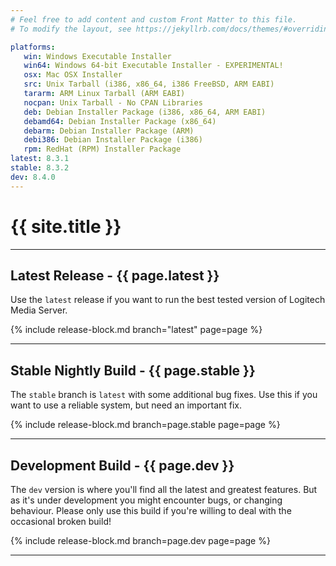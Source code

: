 ```yaml
---
# Feel free to add content and custom Front Matter to this file.
# To modify the layout, see https://jekyllrb.com/docs/themes/#overriding-theme-defaults

platforms:
   win: Windows Executable Installer
   win64: Windows 64-bit Executable Installer - EXPERIMENTAL!
   osx: Mac OSX Installer
   src: Unix Tarball (i386, x86_64, i386 FreeBSD, ARM EABI)
   tararm: ARM Linux Tarball (ARM EABI)
   nocpan: Unix Tarball - No CPAN Libraries
   deb: Debian Installer Package (i386, x86_64, ARM EABI)
   debamd64: Debian Installer Package (x86_64)
   debarm: Debian Installer Package (ARM)
   debi386: Debian Installer Package (i386)
   rpm: RedHat (RPM) Installer Package
latest: 8.3.1
stable: 8.3.2
dev: 8.4.0
---
```


# {{ site.title }}

---
## Latest Release - {{ page.latest }}

Use the `latest` release if you want to run the best tested version of Logitech Media Server.

{% include release-block.md branch="latest" page=page %}

---

## Stable Nightly Build - {{ page.stable }}

The `stable` branch is `latest` with some additional bug fixes. Use this if you want to use a reliable system, but need an important fix.

{% include release-block.md branch=page.stable page=page %}

---

## Development Build - {{ page.dev }}

The `dev` version is where you'll find all the latest and greatest features. But as it's under development you might encounter bugs, or changing behaviour. Please only use this build if you're willing to deal with the occasional broken build!

{% include release-block.md branch=page.dev page=page %}

---